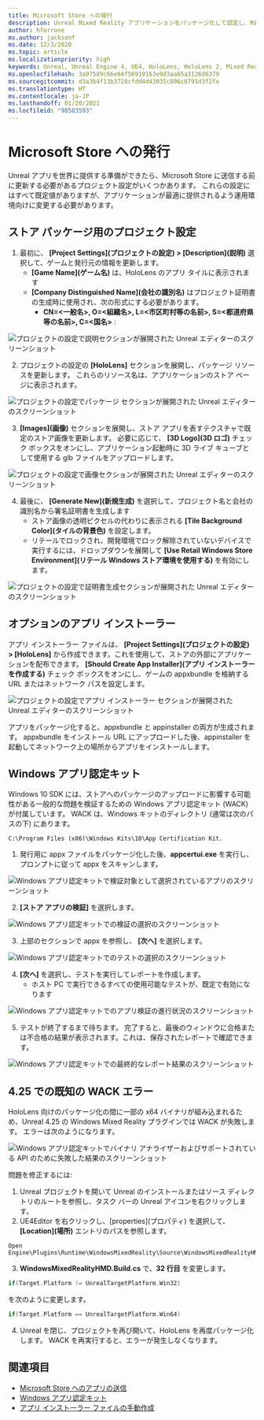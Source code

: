 ```yaml
---
title: Microsoft Store への発行
description: Unreal Mixed Reality アプリケーションをパッケージ化して認定し、Microsoft Store に公開する方法について説明します。
author: hferrone
ms.author: jacksonf
ms.date: 12/3/2020
ms.topic: article
ms.localizationpriority: high
keywords: Unreal, Unreal Engine 4, UE4, HoloLens, HoloLens 2, Mixed Reality, 開発, ドキュメント, ガイド, 機能, Mixed Reality ヘッドセット, Windows Mixed Reality ヘッドセット, 仮想現実ヘッドセット, 発行, 配布, Microsoft Store
ms.openlocfilehash: 3a975d9c66e64f56919163e9d3aa65a3126d6379
ms.sourcegitcommit: d3a3b4f13b3728cfdd4d43035c806c0791d3f2fe
ms.translationtype: HT
ms.contentlocale: ja-JP
ms.lasthandoff: 01/20/2021
ms.locfileid: "98583593"
---
```

# <a name="publishing-to-the-microsoft-store"></a>Microsoft Store への発行

Unreal アプリを世界に提供する準備ができたら、Microsoft Store に送信する前に更新する必要があるプロジェクト設定がいくつかあります。 これらの設定にはすべて既定値がありますが、アプリケーションが最適に提供されるよう運用環境向けに変更する必要があります。

## <a name="project-settings-for-the-store-packaging"></a>ストア パッケージ用のプロジェクト設定

1. 最初に、 **[Project Settings]\(プロジェクトの設定\) > [Description]\(説明\)** 選択して、ゲームと発行元の情報を更新します。 
    * **[Game Name]\(ゲーム名\)** は、HoloLens のアプリ タイルに表示されます
    * **[Company Distinguished Name]\(会社の識別名\)** はプロジェクト証明書の生成時に使用され、次の形式にする必要があります。 
        * **CN=<一般名>, O=<組織名>, L=<市区町村等の名前>, S=<都道府県等の名前>, C=<国名>** :

![プロジェクトの設定で説明セクションが展開された Unreal エディターのスクリーンショット](images/unreal-publishing-img-01.png)

2. プロジェクトの設定の **[HoloLens]** セクションを展開し、パッケージ リソースを更新します。  これらのリソース名は、アプリケーションのストア ページに表示されます。

![プロジェクトの設定でパッケージ セクションが展開された Unreal エディターのスクリーンショット](images/unreal-publishing-img-02.png)

3. **[Images]\(画像\)** セクションを展開し、ストア アプリを表すテクスチャで既定のストア画像を更新します。  必要に応じて、 **[3D Logo]\(3D ロゴ\)** チェック ボックスをオンにし、アプリケーション起動時に 3D ライブ キューブとして使用する glb ファイルをアップロードします。

![プロジェクトの設定で画像セクションが展開された Unreal エディターのスクリーンショット](images/unreal-publishing-img-03.png)

4. 最後に、 **[Generate New]\(新規生成\)** を選択して、プロジェクト名と会社の識別名から署名証明書を生成します  
    * ストア画像の透明ピクセルの代わりに表示される **[Tile Background Color]\(タイルの背景色\)** を設定します。
    * リテールでロックされ、開発環境でロック解除されていないデバイスで実行するには、ドロップダウンを展開して **[Use Retail Windows Store Environment]\(リテール Windows ストア環境を使用する\)** を有効にします。

![プロジェクトの設定で証明書生成セクションが展開された Unreal エディターのスクリーンショット](images/unreal-publishing-img-04.png)

## <a name="optional-app-installer"></a>オプションのアプリ インストーラー

アプリ インストーラー ファイルは、 **[Project Settings]\(プロジェクトの設定\) > [HoloLens]** から作成できます。これを使用して、ストアの外部にアプリケーションを配布できます。  **[Should Create App Installer]\(アプリ インストーラーを作成する\)** チェック ボックスをオンにし、ゲームの appxbundle を格納する URL またはネットワーク パスを設定します。  

![プロジェクトの設定でアプリ インストーラー セクションが展開された Unreal エディターのスクリーンショット](images/unreal-publishing-img-05.png)

アプリをパッケージ化すると、appxbundle と appinstaller の両方が生成されます。  appxbundle をインストール URL にアップロードした後、appinstaller を起動してネットワーク上の場所からアプリをインストールします。

## <a name="windows-app-certification-kit"></a>Windows アプリ認定キット

Windows 10 SDK には、ストアへのパッケージのアップロードに影響する可能性がある一般的な問題を検証するための Windows アプリ認定キット (WACK) が付属しています。  WACK は、Windows キットのディレクトリ (通常は次のパスの下) にあります。 

```
C:\Program Files (x86)\Windows Kits\10\App Certification Kit.
```

1. 発行用に appx ファイルをパッケージ化した後、**appcertui.exe** を実行し、プロンプトに従って appx をスキャンします。

![Windows アプリ認定キットで検証対象として選択されているアプリのスクリーンショット](images/unreal-publishing-img-06.png)

2. **[ストア アプリの検証]** を選択します。

![Windows アプリ認定キットでの検証の選択のスクリーンショット](images/unreal-publishing-img-07.png)

3. 上部のセクションで appx を参照し、 **[次へ]** を選択します。

![Windows アプリ認定キットでのテストの選択のスクリーンショット](images/unreal-publishing-img-08.png)

4. **[次へ]** を選択し、テストを実行してレポートを作成します。
    * ホスト PC で実行できるすべての使用可能なテストが、既定で有効になります

![Windows アプリ認定キットでのアプリ検証の進行状況のスクリーンショット](images/unreal-publishing-img-09.png)

5. テストが終了するまで待ちます。 完了すると、最後のウィンドウに合格または不合格の結果が表示されます。これは、保存されたレポートで確認できます。

![Windows アプリ認定キットでの最終的なレポート結果のスクリーンショット](images/unreal-publishing-img-10.png)

## <a name="known-wack-failure-with-425"></a>4\.25 での既知の WACK エラー

HoloLens 向けのパッケージ化の間に一部の x64 バイナリが組み込まれるため、Unreal 4.25 の Windows Mixed Reality プラグインでは WACK が失敗します。 エラーは次のようになります。

![Windows アプリ認定キットでバイナリ アナライザーおよびサポートされている API のために失敗した結果のスクリーンショット](images/unreal-publishing-img-11.png)

問題を修正するには:
1. Unreal プロジェクトを開いて Unreal のインストールまたはソース ディレクトリのルートを参照し、タスク バーの Unreal アイコンを右クリックします。
2. UE4Editor を右クリックし、[properties]\(プロパティ\) を選択して、 **[Location]\(場所\)** エントリのパスを参照します。

```
Open Engine\Plugins\Runtime\WindowsMixedReality\Source\WindowsMixedRealityHMD\WindowsMixedRealityHMD.Build.cs.
```

3. **WindowsMixedRealityHMD.Build.cs** で、**32 行目** を変更します。

```cpp
if(Target.Platform != UnrealTargetPlatform.Win32)
```

を次のように変更します。

```cpp
if(Target.Platform == UnrealTargetPlatform.Win64)

```

4. Unreal を閉じ、プロジェクトを再び開いて、HoloLens を再度パッケージ化します。  WACK を再実行すると、エラーが発生しなくなります。 

## <a name="see-also"></a>関連項目

* [Microsoft Store へのアプリの送信](../../distribute/submitting-an-app-to-the-microsoft-store.md)
* [Windows アプリ認定キット](https://developer.microsoft.com/windows/downloads/app-certification-kit)
* [アプリ インストーラー ファイルの手動作成](/windows/msix/app-installer/how-to-create-appinstaller-file)
